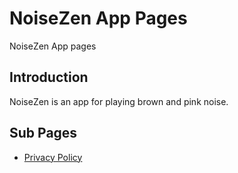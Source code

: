 

# NoiseZen App Pages

NoiseZen App pages

## Introduction

NoiseZen is an app for playing brown and pink noise.

## Sub Pages
<!-- link to Pravicy.md -->
- [Privacy Policy](Pravicy.md)
